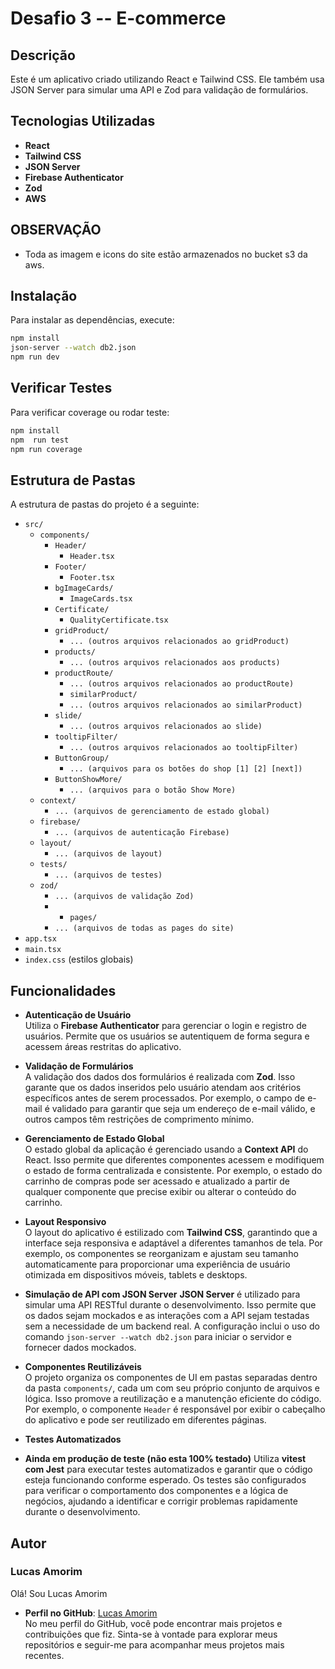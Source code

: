 # Desafio 3 -- E-commerce

## Descrição

Este é um aplicativo criado utilizando React e Tailwind CSS. Ele também usa JSON Server para simular uma API e Zod para validação de formulários.

## Tecnologias Utilizadas

- **React**
- **Tailwind CSS**
- **JSON Server**
- **Firebase Authenticator**
- **Zod**
- **AWS**

## OBSERVAÇÃO

- Toda as imagem e icons do site estão armazenados no bucket s3 da aws.

## Instalação

Para instalar as dependências, execute:

```bash
npm install
json-server --watch db2.json
npm run dev
```

## Verificar Testes

Para verificar coverage ou rodar teste:

```bash
npm install
npm  run test
npm run coverage
```

## Estrutura de Pastas

A estrutura de pastas do projeto é a seguinte:

- `src/`
  - `components/`
    - `Header/`
      - `Header.tsx`
    - `Footer/`
      - `Footer.tsx`
    - `bgImageCards/`
      - `ImageCards.tsx`
    - `Certificate/`
      - `QualityCertificate.tsx`
    - `gridProduct/`
      - `... (outros arquivos relacionados ao gridProduct)`
    - `products/`
      - `... (outros arquivos relacionados aos products)`
    - `productRoute/`
      - `... (outros arquivos relacionados ao productRoute)`
      - `similarProduct/`
      - `... (outros arquivos relacionados ao similarProduct)`
    - `slide/`
      - `... (outros arquivos relacionados ao slide)`
    - `tooltipFilter/`
      - `... (outros arquivos relacionados ao tooltipFilter)`
    - `ButtonGroup/`
      - `... (arquivos para os botões do shop [1] [2] [next])`
    - `ButtonShowMore/`
      - `... (arquivos para o botão Show More)`
  - `context/`
    - `... (arquivos de gerenciamento de estado global)`
  - `firebase/`
    - `... (arquivos de autenticação Firebase)`
  - `layout/`
    - `... (arquivos de layout)`
  - `tests/`
    - `... (arquivos de testes)`
  - `zod/`
    - `... (arquivos de validação Zod)`
    - - `pages/`
    - `... (arquivos de todas as pages do site)`
- `app.tsx`
- `main.tsx`
- `index.css` (estilos globais)

## Funcionalidades

- **Autenticação de Usuário**  
  Utiliza o **Firebase Authenticator** para gerenciar o login e registro de usuários. Permite que os usuários se autentiquem de forma segura e acessem áreas restritas do aplicativo.

- **Validação de Formulários**  
  A validação dos dados dos formulários é realizada com **Zod**. Isso garante que os dados inseridos pelo usuário atendam aos critérios específicos antes de serem processados. Por exemplo, o campo de e-mail é validado para garantir que seja um endereço de e-mail válido, e outros campos têm restrições de comprimento mínimo.

- **Gerenciamento de Estado Global**  
  O estado global da aplicação é gerenciado usando a **Context API** do React. Isso permite que diferentes componentes acessem e modifiquem o estado de forma centralizada e consistente. Por exemplo, o estado do carrinho de compras pode ser acessado e atualizado a partir de qualquer componente que precise exibir ou alterar o conteúdo do carrinho.

- **Layout Responsivo**  
  O layout do aplicativo é estilizado com **Tailwind CSS**, garantindo que a interface seja responsiva e adaptável a diferentes tamanhos de tela. Por exemplo, os componentes se reorganizam e ajustam seu tamanho automaticamente para proporcionar uma experiência de usuário otimizada em dispositivos móveis, tablets e desktops.

- **Simulação de API com JSON Server**
  **JSON Server** é utilizado para simular uma API RESTful durante o desenvolvimento. Isso permite que os dados sejam mockados e as interações com a API sejam testadas sem a necessidade de um backend real. A configuração inclui o uso do comando `json-server --watch db2.json` para iniciar o servidor e fornecer dados mockados.

- **Componentes Reutilizáveis**  
  O projeto organiza os componentes de UI em pastas separadas dentro da pasta `components/`, cada um com seu próprio conjunto de arquivos e lógica. Isso promove a reutilização e a manutenção eficiente do código. Por exemplo, o componente `Header` é responsável por exibir o cabeçalho do aplicativo e pode ser reutilizado em diferentes páginas.

- **Testes Automatizados**
- **Ainda em produção de teste (não esta 100% testado)**
  Utiliza **vitest com Jest** para executar testes automatizados e garantir que o código esteja funcionando conforme esperado. Os testes são configurados para verificar o comportamento dos componentes e a lógica de negócios, ajudando a identificar e corrigir problemas rapidamente durante o desenvolvimento.

## Autor

### Lucas Amorim

Olá! Sou Lucas Amorim

- **Perfil no GitHub**: [Lucas Amorim](https://github.com/amorimsl)  
  No meu perfil do GitHub, você pode encontrar mais projetos e contribuições que fiz. Sinta-se à vontade para explorar meus repositórios e seguir-me para acompanhar meus projetos mais recentes.
